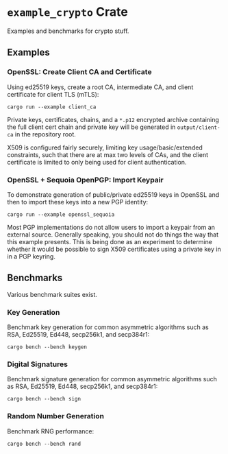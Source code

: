 # `example_crypto` Crate

Examples and benchmarks for crypto stuff.

## Examples

### OpenSSL: Create Client CA and Certificate

Using ed25519 keys, create a root CA, intermediate CA, and client certificate for client TLS (mTLS):

```shell
cargo run --example client_ca
```

Private keys, certificates, chains, and a `*.p12` encrypted archive containing the full client cert chain and private
key will be generated in `output/client-ca` in the repository root.

X509 is configured fairly securely, limiting key usage/basic/extended constraints, such that there are at max two
levels of CAs, and the client certificate is limited to only being used for client authentication.

### OpenSSL + Sequoia OpenPGP: Import Keypair

To demonstrate generation of public/private ed25519 keys in OpenSSL and then to import these keys into a new PGP
identity:

```shell
cargo run --example openssl_sequoia
```

Most PGP implementations do not allow users to import a keypair from an external source. Generally speaking, you should
not do things the way that this example presents. This is being done as an experiment to determine whether it would be
possible to sign X509 certificates using a private key in in a PGP keyring.

## Benchmarks

Various benchmark suites exist.

### Key Generation

Benchmark key generation for common asymmetric algorithms such as RSA, Ed25519, Ed448, secp256k1, and secp384r1:

```shell
cargo bench --bench keygen
```

### Digital Signatures

Benchmark signature generation for common asymmetric algorithms such as RSA, Ed25519, Ed448, secp256k1, and secp384r1:

```shell
cargo bench --bench sign
```

### Random Number Generation

Benchmark RNG performance:

```shell
cargo bench --bench rand
```